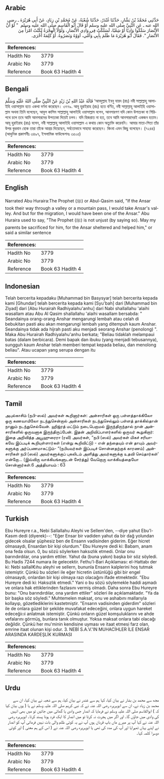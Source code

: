 ## Arabic


<div dir="rtl" lang="ar" style={{fontSize:'larger',backgroundColor:'#f8f9fa',padding:20}}>
حَدَّثَنِي مُحَمَّدُ بْنُ بَشَّارٍ، حَدَّثَنَا غُنْدَرٌ، حَدَّثَنَا شُعْبَةُ، عَنْ مُحَمَّدِ بْنِ زِيَادٍ، عَنْ أَبِي هُرَيْرَةَ ـ رضى الله عنه ـ عَنِ النَّبِيِّ صلى الله عليه وسلم أَوْ قَالَ أَبُو الْقَاسِمِ صلى الله عليه وسلم ‏ "‏ لَوْ أَنَّ الأَنْصَارَ سَلَكُوا وَادِيًا أَوْ شِعْبًا، لَسَلَكْتُ فِي وَادِي الأَنْصَارِ، وَلَوْلاَ الْهِجْرَةُ لَكُنْتُ امْرَأً مِنَ الأَنْصَارِ ‏"‏‏.‏ فَقَالَ أَبُو هُرَيْرَةَ مَا ظَلَمَ بِأَبِي وَأُمِّي، آوَوْهُ وَنَصَرُوهُ‏.‏ أَوْ كَلِمَةً أُخْرَى‏.‏
</div>
<div style={{backgroundColor:'#f8f9fa',padding:20, marginBottom: 10}}><table> <thead> <tr> <th>References:</th> <th></th> </tr> </thead> <tbody><tr><td>Hadith No</td><td>3779</td></tr><tr><td>Arabic No</td><td>3779</td></tr><tr><td>Reference</td><td>Book 63 Hadith 4</td></tr></tbody></table></div>

## Bengali


<div dir="ltr" lang="bn" style={{fontSize:'larger',backgroundColor:'#f8f9fa',padding:20}}>
قَالَهُ عَبْدُ اللهِ بْنُ زَيْدٍ عَنْ النَّبِيِّ صَلَّى اللهُ عَلَيْهِ وَسَلَّمَ ‘আবদুল্লাহ ইবনু যায়দ (রাঃ) নবী সাল্লাল্লাহু আলাইহি ওয়াসাল্লাম হতে একথা বর্ণনা করেছেন। ৩৭৭৯. আবূ হুরাইরাহ (রাঃ) হতে বর্ণিত, নবী সাল্লাল্লাহু আলাইহি ওয়াসাল্লাম অথবা তিনি বলেছেন, আবুল কাসিম সাল্লাল্লাহু আলাইহি ওয়াসাল্লাম বলেন, আনসারগণ যদি কোন উপত্যকা বা গিরিপথে চলে তবে আমি আনসারদের উপত্যকা দিয়েই চলব। যদি হিজরাত না হত, তবে আমি আনসারদেরই একজন হতাম। আবূ হুরাইরাহ (রাঃ) বলেন, নবী সাল্লাল্লাহু আলাইহি ওয়াসাল্লাম এ কথায় কোন অত্যুক্তি করেননি। আমার মাতা-পিতা তাঁর উপর কুরবান হোক তারা তাঁকে আশ্রয় দিয়েছেন, সর্বতোভাবে সাহায্য করেছেন। কিংবা এমন কিছু বলেছেন। (৭২৪৪) (আধুনিক প্রকাশনীঃ ৩৪৯৭, ইসলামিক ফাউন্ডেশনঃ ৩৫০৫)
</div>
<div style={{backgroundColor:'#f8f9fa',padding:20, marginBottom: 10}}><table> <thead> <tr> <th>References:</th> <th></th> </tr> </thead> <tbody><tr><td>Hadith No</td><td>3779</td></tr><tr><td>Arabic No</td><td>3779</td></tr><tr><td>Reference</td><td>Book 63 Hadith 4</td></tr></tbody></table></div>

## English


<div dir="ltr" lang="en" style={{fontSize:'larger',backgroundColor:'#f8f9fa',padding:20}}>
Narrated Abu Huraira:The Prophet (ﷺ) or Abul-Qasim said, "If the Ansar took their way through a valley or a mountain pass, I would take Ansar's valley. And but for the migration, I would have been one of the Ansar." Abu Huraira used to say, "The Prophet (ﷺ) is not unjust (by saying so). May my parents be sacrificed for him, for the Ansar sheltered and helped him," or said a similar sentence
</div>
<div style={{backgroundColor:'#f8f9fa',padding:20, marginBottom: 10}}><table> <thead> <tr> <th>References:</th> <th></th> </tr> </thead> <tbody><tr><td>Hadith No</td><td>3779</td></tr><tr><td>Arabic No</td><td>3779</td></tr><tr><td>Reference</td><td>Book 63 Hadith 4</td></tr></tbody></table></div>

## Indonesian


<div dir="ltr" lang="id" style={{fontSize:'larger',backgroundColor:'#f8f9fa',padding:20}}>
Telah bercerita kepadaku [Muhammad bin Basysyar] telah bercerita kepada kami [Ghundar] telah bercerita kepada kami [Syu'bah] dari [Muhammad bin Ziyad] dari [Abu Hurairah Radhiyalahu'anhu] dari Nabi shallallahu 'alaihi wasallam atau Abu Al Qasim shallallahu 'alaihi wasallam bersabda: " Seandainya orang-orang Anshar mengarungi lembah atau celah di bebukitan pasti aku akan mengarungi lembah yang ditempuh kaum Anshar. Seandainya tidak ada hijrah pasti aku menjadi seorang Anshar (penolong) ". Maka Abu Hurairah Radhiyalahu'anhu berkata; "Beliau tidaklah melampaui batas (dalam berbicara). Demi bapak dan ibuku (yang menjadi tebusannya), sungguh kaum Anshar telah memberi tempat kepada beliau, dan menolong beliau". Atau ucapan yang serupa dengan itu
</div>
<div style={{backgroundColor:'#f8f9fa',padding:20, marginBottom: 10}}><table> <thead> <tr> <th>References:</th> <th></th> </tr> </thead> <tbody><tr><td>Hadith No</td><td>3779</td></tr><tr><td>Arabic No</td><td>3779</td></tr><tr><td>Reference</td><td>Book 63 Hadith 4</td></tr></tbody></table></div>

## Tamil


<div dir="ltr" lang="ta" style={{fontSize:'larger',backgroundColor:'#f8f9fa',padding:20}}>
அபுல்காசிம் (நபி-ஸல்) அவர்கள் கூறினார்கள்: அன்சாரிகள் ஒரு பள்ளத்தாக்கிலோ ஒரு கணவாயிலோ நடந்துசென்றால் அன்சாரிகள் நடந்துசெல்லும் பள்ளத் தாக்கில்தான் நானும் நடந்துசெல்வேன். ஹிஜ்ரத் மட்டும் நடைபெறாமல் இருந்திருந்தால் நான் அன்சாரிகளில் ஒருவனாக இருந்திருப்பேன். இதன் அறிவிப்பாளர்களில் ஒருவர் கூறுகிறார்: இதை அறிவித்த அபூஹுரைரா (ரலி) அவர்கள், “நபி (ஸல்) அவர்கள் மிகச் சரியாகவே இப்படிக் கூறியுள்ளார்கள் (என்று கூறிவிட்டு) - என் தந்தையும் என் தாயும் அவர்களுக்கு அர்ப்பணமாகட்டும்- “(நபியவர்கள் இப்படிச் சொன்னதற்குக் காரணம்) அன்சாரிகள் நபி (ஸல்) அவர்களுக்குப் புகலிடம் அளித்து அவர்களுக்கு உதவி செய்தார்கள்' என்றோ... (இவ்விரு வாக்கியங்களுடன் சேர்த்து) வேறொரு வாக்கியத்தையோ சொன்னார்கள்.6 அத்தியாயம் : 63
</div>
<div style={{backgroundColor:'#f8f9fa',padding:20, marginBottom: 10}}><table> <thead> <tr> <th>References:</th> <th></th> </tr> </thead> <tbody><tr><td>Hadith No</td><td>3779</td></tr><tr><td>Arabic No</td><td>3779</td></tr><tr><td>Reference</td><td>Book 63 Hadith 4</td></tr></tbody></table></div>

## Turkish


<div dir="ltr" lang="tr" style={{fontSize:'larger',backgroundColor:'#f8f9fa',padding:20}}>
Ebu Hureyre r.a., Nebi Sallallahu Aleyhi ve Sellem'den, --diye yahut Ebu'l-Kasım dedi (diyerek)--: "Eğer Ensar bir vadiden yahut da bir dağ yolundan gidecek olsalar şüphesiz ben de Ensann vadisinden giderim. Eğer hicret olmasaydı, Ensardan bir kişi olurdum." Ebu Hureyre dedi ki: Babam, anam ona feda olsun. 0, bu sözü söylerken haksızlık etmedi. Onlar onu barındırdılar, ona yardım ettiler. Yahut da (buna yakın) başka bir söz söyledi. Bu Hadis 7244 numara ile gelecektir. Fethu'l-Bari Açıklaması: el-Hattabı der ki: Nebi sallall€ıhu aleyhi ve sellern, bununla Ensarın kalplerini hoş tutmak istemiştir. Çünkü bu sözleri ile eğer hicretin üstünlüğü gibi bir engel olmasaydı, onlardan bir kişi olmaya razı olacağını ifade etmektedir. "Ebu Hureyre dedi ki: Haksızlık etmedi." Yani o bu sözü söylemekle haddi aşmadı ve onlara hak ettiklerinden fazlasını vermiş olmadı. Daha sonra Ebu Hureyre bunu: "Onu barındırdılar, ona yardım ettiler" sözleri ile açıklamaktadır. "Ya da bir başka söz söyledi." Muhtemelen maksat, onu ve ashabını mallarıyla kollayıp, gözetlediklerini kastetmiştir. "Ensarın vadisinden giderdim" sözleri ile de onlara güzel bir şekilde muvafakat edeceğini, onlara uygun hareket edeceğiı:ıi anlatmak istemiştir. Çünkü onların güzel komşuluklarını ve ahde vefalarını görmüş, bunlara tanık olmuştur. Yoksa maksat onlara tabi olacağı değildir. Çünkü her mu'minin kendisine uyması ve itaat etmesi farz olan, emrine itaat olunan kişi odur. 3. NEBİ S.A.V.'IN MUHACİHLER İLE ENSAR ARASINDA KARDEŞLİK KURMASI
</div>
<div style={{backgroundColor:'#f8f9fa',padding:20, marginBottom: 10}}><table> <thead> <tr> <th>References:</th> <th></th> </tr> </thead> <tbody><tr><td>Hadith No</td><td>3779</td></tr><tr><td>Arabic No</td><td>3779</td></tr><tr><td>Reference</td><td>Book 63 Hadith 4</td></tr></tbody></table></div>

## Urdu


<div dir="rtl" lang="ur" style={{fontSize:'larger',backgroundColor:'#f8f9fa',padding:20}}>
مجھ سے محمد بن بشار نے بیان کیا، کہا ہم سے غندر نے بیان کیا، ہم سے شعبہ نے بیان کیا، ان سے محمد بن زیاد نے، ان سے ابوہریرہ رضی اللہ عنہ نے کہ نبی کریم صلی اللہ علیہ وسلم نے یا ( یوں بیان کیا کہ ) ابوالقاسم صلی اللہ علیہ وسلم نے فرمایا کہ انصار جس وادی یا گھاٹی میں جائیں تو میں بھی انہیں کی وادی میں جاؤں گا۔ اور اگر میں ہجرت نہ کرتا تو میں انصار کا ایک فرد ہونا پسند کرتا۔ ابوہریرہ رضی اللہ عنہ نے کہا آپ پر میرے ماں باپ قربان ہوں آپ نے یہ کوئی ظلم والی بات نہیں فرمائی آپ کو انصار نے اپنے یہاں ٹھہرایا اور آپ کی مدد کی تھی یا ابوہریرہ رضی اللہ عنہ نے ( اس کے ہم معنی ) اور کوئی دوسرا کلمہ کہا۔
</div>
<div style={{backgroundColor:'#f8f9fa',padding:20, marginBottom: 10}}><table> <thead> <tr> <th>References:</th> <th></th> </tr> </thead> <tbody><tr><td>Hadith No</td><td>3779</td></tr><tr><td>Arabic No</td><td>3779</td></tr><tr><td>Reference</td><td>Book 63 Hadith 4</td></tr></tbody></table></div>